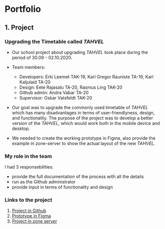# Portfolio
## 1. **Project**
### **Upgrading the Timetable called _TAHVEL_**
- Our school project about upgrading _TAHVEL_ took place during the period of 30.09 - 02.10.2020. 
- Team members:  
  - Developers: Erki Leemet TAK-19, Karl Gregor Rauniste TA-19, Karl Kaljulaid TA-20
  - Design: Eete Rajasalu TA-20, Rasmus Ling TAK-20
  - Github admin: Andra Vabar TA-20
  - Supervisor: Oskar Vatsfeldt TAK-20

- Our goal was to upgrade the commonly used timetable of _TAHVEL_ which has many disadvantages in terms of user-friendlyness, design, and functionality. The purpose of the project was to develop a better version of the _TAHVEL_, which would work both in the mobile device and desktop. 
- We needed to create the working prototype in Figma, also provide the example in zone-server to show the actual layout of the new _TAHVEL_.

### **My role in the team**
I had 3 responsebilities:
- provide the full documentation of the process with all the details
- run as the Github administrator
- provide input in terms of functionality and design 

### **Links to the project**
1. [Project in Github](https://github.com/Swissgroover/see-tiim-vist)
2. [Prototype in Figma](https://www.figma.com/file/NFHuAEc0CIifLXgy5Ux3En/tahvel2.0?node-id=0%3A1)
3. [Project in zone server](https://ta19rauniste.itmajakas.ee/SeeTiim/index.html)
